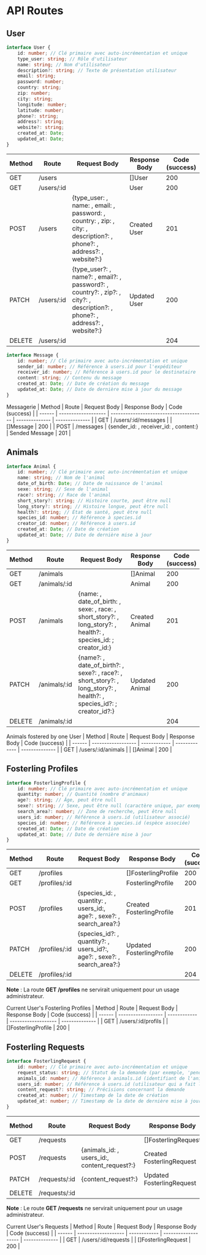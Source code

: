 # API Routes

## User

```typescript
interface User {
    id: number; // Clé primaire avec auto-incrémentation et unique
    type_user: string; // Rôle d'utilisateur
    name: string; // Nom d'utilisateur
    description?: string; // Texte de présentation utilisateur
    email: string;
    password: number;
    country: string;
    zip: number;
    city: string;
    longitude: number;
    latitude: number;
    phone?: string;
    address?: string;
    website?: string;
    created_at: Date;
    updated_at: Date;
}
```

| Method | Route      | Request Body                                                                                                          | Response Body | Code (success) |
| ------ | ---------- | --------------------------------------------------------------------------------------------------------------------- | ------------- | -------------- |
| GET    | /users     |                                                                                                                       | []User        | 200            |
| GET    | /users/:id |                                                                                                                       | User          | 200            |
| POST   | /users     | {type_user: , name: , email: , password: , country: , zip: , city: , description?: , phone?: , address?: , website?:} | Created User  | 201            |
| PATCH  | /users/:id | {type_user?: , name?: , email?: , password?: , country?: , zip?: , city?: , description?: , phone?: , address?: , website?:}     | Updated User  | 200            |
| DELETE | /users/:id |                                                                                                                       |               | 204            |

```typescript
interface Message {
    id: number; // Clé primaire avec auto-incrémentation et unique
    sender_id: number; // Référence à users.id pour l'expéditeur
    receiver_id: number; // Référence à users.id pour le destinataire
    content: string; // Contenu du message
    created_at: Date; // Date de création du message
    updated_at: Date; // Date de dernière mise à jour du message
}
```

Messagerie
| Method | Route               | Request Body                           | Response Body  | Code (success) |
| ------ | ------------------- | -------------------------------------- | -------------- | -------------- |
| GET    | /users/:id/messages |                                        | []Message      | 200            |
| POST   | /messages           | {sender_id: , receiver_id: , content:} | Sended Message | 201            |

## Animals

```typescript
interface Animal {
    id: number; // Clé primaire avec auto-incrémentation et unique
    name: string; // Nom de l'animal
    date_of_birth: Date; // Date de naissance de l'animal
    sexe: string; // Sexe de l'animal
    race?: string; // Race de l'animal
    short_story?: string; // Histoire courte, peut être null
    long_story?: string; // Histoire longue, peut être null
    health?: string; // État de santé, peut être null
    species_id: number; // Référence à species.id
    creator_id: number; // Référence à users.id
    created_at: Date; // Date de création
    updated_at: Date; // Date de dernière mise à jour
}                                                   
```

| Method | Route        | Request Body                                                                                                         | Response Body   | Code (success) |
| ------ | ------------ | -------------------------------------------------------------------------------------------------------------------- | --------------- | -------------- |
| GET    | /animals     |                                                                                                                      | []Animal        | 200            |
| GET    | /animals/:id |                                                                                                                      | Animal          | 200            |
| POST   | /animals     | {name: , date_of_birth: , sexe: , race: , short_story?: , long_story?: , health?: , species_id: ; creator_id:}       | Created Animal  | 201            |
| PATCH  | /animals/:id | {name?: , date_of_birth?: , sexe?: , race?: , short_story?: , long_story?: , health?: , species_id?: ; creator_id?:} | Updated Animal  | 200            |
| DELETE | /animals/:id |                                                                                                                      |                 | 204            |

Animals fostered by one User
| Method | Route              | Request Body | Response Body | Code (success) |
| ------ | ------------------ | ------------ | ------------- | -------------- |
| GET    | /users/:id/animals |              | []Animal      | 200            |

## Fosterling Profiles

```typescript
interface FosterlingProfile {
    id: number; // Clé primaire avec auto-incrémentation et unique
    quantity: number; // Quantité (nombre d'animaux)
    age?: string; // Âge, peut être null
    sexe?: string; // Sexe, peut être null (caractère unique, par exemple 'M' ou 'F')
    search_area?: number; // Zone de recherche, peut être null
    users_id: number; // Référence à users.id (utilisateur associé)
    species_id: number; // Référence à species.id (espèce associée)
    created_at: Date; // Date de création
    updated_at: Date; // Date de dernière mise à jour
}
```

| Method | Route         | Request Body                                                             | Response Body              | Code (success) |
| ------ | ------------- | ------------------------------------------------------------------------ | -------------------------- | -------------- |
| GET    | /profiles     |                                                                          | []FosterlingProfile        | 200            |
| GET    | /profiles/:id |                                                                          | FosterlingProfile          | 200            |
| POST   | /profiles     | {species_id: , quantity: , users_id:, age?: , sexe?: , search_area?:}    | Created FosterlingProfile  | 201            |
| PATCH  | /profiles/:id | {species_id?: , quantity?: , users_id?:, age?: , sexe?: , search_area?:} | Updated FosterlingProfile  | 200            |
| DELETE | /profiles/:id |                                                                          |                            | 204            |

**Note** : La route **GET /profiles** ne servirait uniquement pour un usage administrateur.

Current User's Fosterling Profiles
| Method | Route              | Request Body | Response Body       | Code (success) |
| ------ | ------------------ | ------------ | ------------------- | -------------- |
| GET    | /users/:id/profils |              | []FosterlingProfile | 200            |

## Fosterling Requests

```typescript
interface FosterlingRequest {
    id: number; // Clé primaire avec auto-incrémentation et unique
    request_status: string; // Statut de la demande (par exemple, 'pending', 'approved', 'rejected')
    animals_id: number; // Référence à animals.id (identifiant de l'animal concerné)
    users_id: number; // Référence à users.id (utilisateur qui a fait la demande)
    content_request?: string; // Précisions concernant la demande
    created_at: number; // Timestamp de la date de création
    updated_at: number; // Timestamp de la date de dernière mise à jour
}
```

| Method | Route         | Request Body                                 | Response Body              | Code (success) |
| ------ | ------------- | -------------------------------------------- | -------------------------- | -------------- |
| GET    | /requests     |                                              | []FosterlingRequest        | 200            |
| POST   | /requests     | {animals_id: , users_id:, content_request?:} | Created FosterlingRequest  | 201            |
| PATCH  | /requests/:id | {content_request?:}                          | Updated FosterlingRequest  | 200            |
| DELETE | /requests/:id |                                              |                            | 204            |

**Note** : Le route **GET /requests** ne servirait uniquement pour un usage administrateur.

Current User's Requests
| Method | Route               | Request Body | Response Body       | Code (success) |
| ------ | ------------------- | ------------ | ------------------- | -------------- |
| GET    | /users/:id/requests |              | []FosterlingRequest | 200            |
